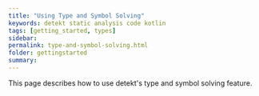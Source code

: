 ```yaml
---
title: "Using Type and Symbol Solving"
keywords: detekt static analysis code kotlin
tags: [getting_started, types]
sidebar: 
permalink: type-and-symbol-solving.html
folder: gettingstarted
summary:
---
```


This page describes how to use detekt's type and symbol solving feature.
